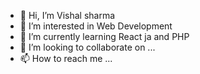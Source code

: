 - 👋 Hi, I’m Vishal sharma
- 👀 I’m interested in Web Development
- 🌱 I’m currently learning React ja and PHP 
- 💞️ I’m looking to collaborate on ...
- 📫 How to reach me ...

<!---
vishusharma28/vishusharma28 is a ✨ special ✨ repository because its `README.md` (this file) appears on your GitHub profile.
You can click the Preview link to take a look at your changes.
--->
